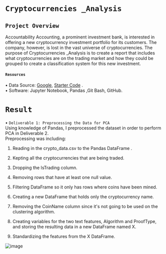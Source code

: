 # `Cryptocurrencies _Analysis`

## `Project Overview ` <br/>

Accountability Accounting, a prominent investment bank, is interested in offering a new cryptocurrency investment portfolio for its customers. The company, however, is lost in the vast universe of cryptocurrencies. The purpose of Cryptocurrencies _Analysis is  to create a report that includes what cryptocurrencies are on the trading market and how they could be grouped to create a classification system for this new investment. <br/>

#### `Resources` <br/>
• Data Source: [Google](https://www.google.com/), [Starter Code](https://github.com/Valeriia161/Cryptocurrencies/blob/main/Starter_Code/Crypto_clustering_started_code.ipynb) . <br/> 
•	Software: Jupyter Notebook, Pandas ,Git Bash, GitHub. <br/>

# `Result ` <br/>
•	`Deliverable 1: Preprocessing the Data for PCA`   <br/>
Using  knowledge of Pandas, I preprocessed the dataset in order to perform PCA in Deliverable 2. <br/>
Preprocessing was including: <br/>
1.	Reading in the crypto_data.csv to the Pandas DataFrame .  <br/>
2.	Kepting all the cryptocurrencies that are being traded. <br/>
3.	Dropping the IsTrading column. <br/>
4.	Removing rows that have at least one null value. <br/>
5.	Filtering DataFrame so it only has rows where coins have been mined. <br/>
6.	Creating a new DataFrame that holds only the cryptocurrency name. <br/>
7.	Removing the CoinName column since it's not going to be used on the clustering algorithm. <br/>

8.	Creating variables for the two text features, Algorithm and ProofType, and storing the resulting data in a new DataFrame named X. <br/>
9.	Standardizing the features from the X DataFrame. <br/>

![image](https://user-images.githubusercontent.com/110998103/206725177-e2ec86d6-a7c3-4fec-b71f-cbb90556d054.png)


